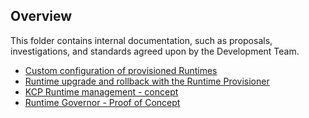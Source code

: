 ## Overview

This folder contains internal documentation, such as proposals, investigations, and standards agreed upon by the Development Team.

- [Custom configuration of provisioned Runtimes](./investigations/provisioning-custom-configuration.md)
- [Runtime upgrade and rollback with the Runtime Provisioner](./runtime-upgrade.md)
- [KCP Runtime management - concept](./investigations/KCP-runtime-management.md)
- [Runtime Governor - Proof of Concept](./investigations/runtime-governor-poc/runtime-governor-poc.md)
